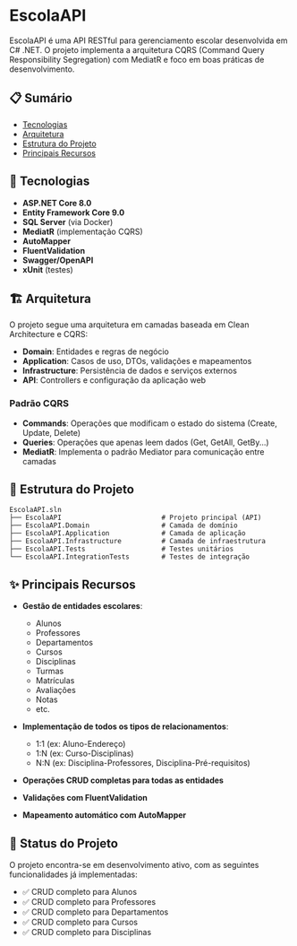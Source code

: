 # EscolaAPI

EscolaAPI é uma API RESTful para gerenciamento escolar desenvolvida em C# .NET. O projeto implementa a arquitetura CQRS (Command Query Responsibility Segregation) com MediatR e foco em boas práticas de desenvolvimento.

## 📋 Sumário

- [Tecnologias](#-tecnologias)
- [Arquitetura](#-arquitetura)
- [Estrutura do Projeto](#-estrutura-do-projeto)
- [Principais Recursos](#-principais-recursos)

## 🚀 Tecnologias

- **ASP.NET Core 8.0**
- **Entity Framework Core 9.0**
- **SQL Server** (via Docker)
- **MediatR** (implementação CQRS)
- **AutoMapper**
- **FluentValidation**
- **Swagger/OpenAPI**
- **xUnit** (testes)

## 🏗 Arquitetura

O projeto segue uma arquitetura em camadas baseada em Clean Architecture e CQRS:

- **Domain**: Entidades e regras de negócio
- **Application**: Casos de uso, DTOs, validações e mapeamentos
- **Infrastructure**: Persistência de dados e serviços externos
- **API**: Controllers e configuração da aplicação web

### Padrão CQRS

- **Commands**: Operações que modificam o estado do sistema (Create, Update, Delete)
- **Queries**: Operações que apenas leem dados (Get, GetAll, GetBy...)
- **MediatR**: Implementa o padrão Mediator para comunicação entre camadas

## 📁 Estrutura do Projeto

```
EscolaAPI.sln
├── EscolaAPI                         # Projeto principal (API)
├── EscolaAPI.Domain                  # Camada de domínio
├── EscolaAPI.Application             # Camada de aplicação
├── EscolaAPI.Infrastructure          # Camada de infraestrutura
├── EscolaAPI.Tests                   # Testes unitários
└── EscolaAPI.IntegrationTests        # Testes de integração
```

## ✨ Principais Recursos

- **Gestão de entidades escolares**:
  - Alunos
  - Professores
  - Departamentos
  - Cursos
  - Disciplinas
  - Turmas
  - Matrículas
  - Avaliações
  - Notas
  - etc.

- **Implementação de todos os tipos de relacionamentos**:
  - 1:1 (ex: Aluno-Endereço)
  - 1:N (ex: Curso-Disciplinas)
  - N:N (ex: Disciplina-Professores, Disciplina-Pré-requisitos)

- **Operações CRUD completas para todas as entidades**

- **Validações com FluentValidation**

- **Mapeamento automático com AutoMapper**


## 🚧 Status do Projeto

O projeto encontra-se em desenvolvimento ativo, com as seguintes funcionalidades já implementadas:

- ✅ CRUD completo para Alunos
- ✅ CRUD completo para Professores
- ✅ CRUD completo para Departamentos
- ✅ CRUD completo para Cursos
- ✅ CRUD completo para Disciplinas
